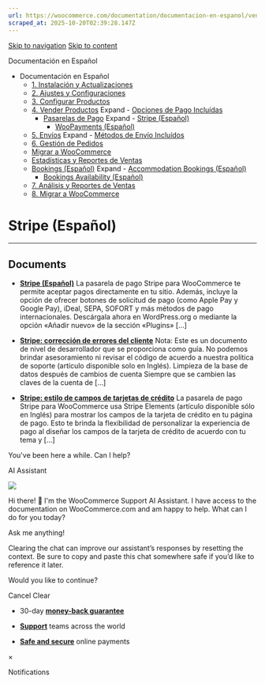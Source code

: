 ```yaml
---
url: https://woocommerce.com/documentation/documentacion-en-espanol/vender-productos/pasarelas-de-pago/stripe-espanol
scraped_at: 2025-10-20T02:39:28.147Z
---
```


[Skip to navigation](https://woocommerce.com/documentation/documentacion-en-espanol/vender-productos/pasarelas-de-pago/stripe-espanol/#main-navigation) [Skip to content](https://woocommerce.com/documentation/documentacion-en-espanol/vender-productos/pasarelas-de-pago/stripe-espanol/#page)

Documentación en Español

- Documentación en Español
  - [1\. Instalación y Actualizaciones](https://woocommerce.com/documentation/documentacion-en-espanol/instalacion-y-actualizaciones/ "1. Instalación y Actualizaciones")
  - [2\. Ajustes y Configuraciones](https://woocommerce.com/documentation/documentacion-en-espanol/ajustes-y-configuraciones/ "2. Ajustes y Configuraciones")
  - [3\. Configurar Productos](https://woocommerce.com/documentation/documentacion-en-espanol/configurar-productos/ "3. Configurar Productos")
  - [4\. Vender Productos](https://woocommerce.com/documentation/documentacion-en-espanol/vender-productos/ "4. Vender Productos") Expand    - [Opciones de Pago Incluídas](https://woocommerce.com/documentation/documentacion-en-espanol/vender-productos/opciones-de-pago-incluidas/ "Opciones de Pago Incluídas")
    - [Pasarelas de Pago](https://woocommerce.com/documentation/documentacion-en-espanol/vender-productos/pasarelas-de-pago/ "Pasarelas de Pago") Expand      - [Stripe (Español)](https://woocommerce.com/documentation/documentacion-en-espanol/vender-productos/pasarelas-de-pago/stripe-espanol/ "Stripe (Español)")
      - [WooPayments (Español)](https://woocommerce.com/documentation/documentacion-en-espanol/vender-productos/pasarelas-de-pago/woopayments-espanol/ "WooPayments (Español)")
  - [5\. Envíos](https://woocommerce.com/documentation/documentacion-en-espanol/envios/ "5. Envíos") Expand    - [Métodos de Envío Incluídos](https://woocommerce.com/documentation/documentacion-en-espanol/envios/metodos-de-envio-incluidos/ "Métodos de Envío Incluídos")
  - [6\. Gestión de Pedidos](https://woocommerce.com/documentation/documentacion-en-espanol/gestion-de-pedidos/ "6. Gestión de Pedidos")
  - [Migrar a WooCommerce](https://woocommerce.com/documentation/documentacion-en-espanol/migrar-a-woocommerce/ "Migrar a WooCommerce")
  - [Estadísticas y Reportes de Ventas](https://woocommerce.com/documentation/documentacion-en-espanol/estadisticas-y-reportes-de-ventas/ "Estadísticas y Reportes de Ventas")
  - [Bookings (Español)](https://woocommerce.com/documentation/documentacion-en-espanol/bookings-espanol/ "Bookings (Español)") Expand    - [Accommodation Bookings (Español)](https://woocommerce.com/documentation/documentacion-en-espanol/bookings-espanol/accommodation-bookings-espanol/ "Accommodation Bookings (Español)")
    - [Bookings Availability (Español)](https://woocommerce.com/documentation/documentacion-en-espanol/bookings-espanol/bookings-availability-espanol/ "Bookings Availability (Español)")
  - [7\. Análisis y Reportes de Ventas](https://woocommerce.com/documentation/documentacion-en-espanol/analisis-y-reportes-de-ventas/ "7. Análisis y Reportes de Ventas")
  - [8\. Migrar a WooCommerce](https://woocommerce.com/documentation/documentacion-en-espanol/migrar-a-woocommerce-documentacion-en-espanol/ "8. Migrar a WooCommerce")

# Stripe (Español)

* * *

## Documents

- [**Stripe (Español)**](https://woocommerce.com/document/stripe-espanol/)
La pasarela de pago Stripe para WooCommerce te permite aceptar pagos directamente en tu sitio. Además, incluye la opción de ofrecer botones de solicitud de pago (como Apple Pay y Google Pay), iDeal, SEPA, SOFORT y más métodos de pago internacionales. Descárgala ahora en WordPress.org o mediante la opción «Añadir nuevo» de la sección «Plugins» \[…\]

- [**Stripe: corrección de errores del cliente**](https://woocommerce.com/document/stripe-correccion-de-errores-del-cliente/)
Nota: Este es un documento de nivel de desarrollador que se proporciona como guía. No podemos brindar asesoramiento ni revisar el código de acuerdo a nuestra política de soporte (artículo disponible solo en Inglés). Limpieza de la base de datos después de cambios de cuenta Siempre que se cambien las claves de la cuenta de \[…\]

- [**Stripe: estilo de campos de tarjetas de crédito**](https://woocommerce.com/document/stripe-estilo-de-campos-de-tarjetas-de-credito/)
La pasarela de pago Stripe para WooCommerce usa Stripe Elements (artículo disponible sólo en Inglés) para mostrar los campos de la tarjeta de crédito en tu página de pago. Esto te brinda la flexibilidad de personalizar la experiencia de pago al diseñar los campos de la tarjeta de crédito de acuerdo con tu tema y \[…\]


You've been here a while. Can I help?

AI Assistant

![](https://woocommerce.com/wp-content/themes/woo/images/svg/support-chat-bot-avatar.svg)

Hi there! 👋 I'm the WooCommerce Support AI Assistant. I have access to the documentation on WooCommerce.com and am happy to help. What can I do for you today?

Ask me anything!

Clearing the chat can improve our assistant’s responses by resetting the context. Be sure to copy and paste this chat somewhere safe if you’d like to reference it later.

Would you like to continue?

Cancel
Clear

- 30-day **[money-back guarantee](https://woocommerce.com/refund-policy/)**

- **[Support](https://woocommerce.com/docs/)**
teams across the world

- **[Safe and secure](https://woocommerce.com/products/woopayments/)**
online payments

×

Notifications